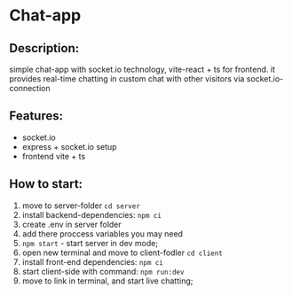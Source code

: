 # Chat-app

## Description:
simple chat-app with socket.io technology, vite-react + ts for frontend. it provides real-time chatting in custom chat with other visitors via socket.io-connection

## Features: 
- socket.io
- express + socket.io setup
- frontend vite + ts

## How to start:
1. move to server-folder `cd server`
2. install backend-dependencies: `npm ci`
3. create .env in server folder
4. add there proccess variables you may need
5. `npm start` - start server in dev mode;
6. open new terminal and move to client-fodler `cd client`
7. install front-end dependencies: `npm ci`
8. start client-side with command: `npm run:dev`
9. move to link in terminal, and start live chatting;
